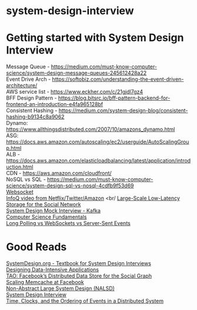 # system-design-interview


# Getting started with System Design Interview

Message Queue - https://medium.com/must-know-computer-science/system-design-message-queues-245612428a22 <br/>
Event Drive Arch - https://softobiz.com/understanding-the-event-driven-architecture/<br/>
AWS service list - https://www.eckher.com/c/21gjdl7gz4 <br/>
BFF Design Pattern - https://blog.bitsrc.io/bff-pattern-backend-for-frontend-an-introduction-e4fa965128bf <br/>
Consistent Hashing - https://medium.com/system-design-blog/consistent-hashing-b9134c8a9062 <br/>
Dynamo: https://www.allthingsdistributed.com/2007/10/amazons_dynamo.html <br/>
ASG: https://docs.aws.amazon.com/autoscaling/ec2/userguide/AutoScalingGroup.html <br/>
ALB - https://docs.aws.amazon.com/elasticloadbalancing/latest/application/introduction.html <br/>
CDN - https://aws.amazon.com/cloudfront/<br/>
NoSQL vs SQL - https://medium.com/must-know-computer-science/system-design-sql-vs-nosql-4cdfb9f53d69<br/>
[Websocket](https://medium.com/system-design-blog/long-polling-vs-websockets-vs-server-sent-events-c43ba96df7c1)<br/>
[InfoQ video from Netflix/Twitter/Amazon](https://www.youtube.com/user/MarakanaTechTV) <br/
[Large-Scale Low-Latency Storage for the Social Network](https://www.youtube.com/watch?v=5RfFhMwRAic) <br/>
[System Design Mock Interview - Kafka](https://www.youtube.com/watch?v=1VVptdoKIwU) <br/>
[Computer Science Fundamentals](https://medium.com/must-know-computer-science)<br/>
[Long Polling vs WebSockets vs Server-Sent Events](https://medium.com/system-design-blog/long-polling-vs-websockets-vs-server-sent-events-c43ba96df7c1)

# Good Reads

[SystemDesign.org - Textbook for System Design Interviews](https://docs.google.com/document/d/1pOarvQbjzLd9tz5ZuxktyrYsZ41mbWba5_LUeFj65lI/edit#) <br/>
[Designing Data-Intensive Applications](https://dataintensive.net/buy.html) <br/>
[TAO: Facebook’s Distributed Data Store for the Social Graph](https://www.usenix.org/conference/atc13/technical-sessions/presentation/bronson) <br/>
[Scaling Memcache at Facebook](https://www.usenix.org/conference/nsdi13/technical-sessions/presentation/nishtala) <br/>
[Non-Abstract Large System Design (NALSD)](https://sre.google/workbook/non-abstract-design/) <br/>
[System Design Interview](https://bytebytego.com/courses/system-design-interview/foreword) <br/>
[Time, Clocks, and the Ordering of Events in a Distributed System](https://lamport.azurewebsites.net/pubs/time-clocks.pdf) <br/>

